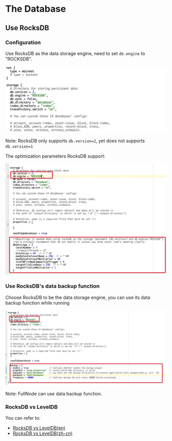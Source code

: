 # The Database

## Use RocksDB

### Configuration

Use RocksDB as the data storage engine, need to set `db.engine` to "ROCKSDB".

![image](https://raw.githubusercontent.com/stabilaprotocol/documentation-en/master/images/db_engine.png)

Note: RocksDB only supports `db.version=2`, yet does not supports `db.version=1`

The optimization parameters RocksDB support:

![image](https://raw.githubusercontent.com/stabilaprotocol/documentation-en/master/images/rocksdb_tuning_parameters.png)

### Use RocksDB's data backup function

Choose RocksDB to be the data storage engine, you can use its data backup function while running

![image](https://raw.githubusercontent.com/stabilaprotocol/documentation-en/master/images/db_backup.png)

Note: FullNode can use data backup function.

### RocksDB vs LevelDB

You can refer to:

- [RocksDB vs LevelDB(en)](https://github.com/stabilaprotocol/documentation/blob/master/STB/Rocksdb_vs_Leveldb.md)
- [RocksDB vs LevelDB(zh-cn)](https://github.com/stabilaprotocol/documentation/blob/master/STB_CN/Rocksdb_vs_Leveldb.md)
